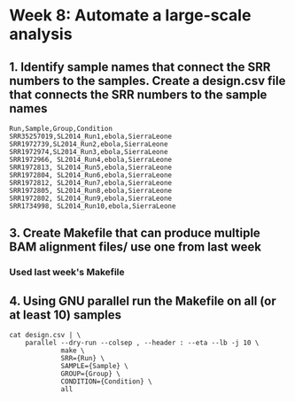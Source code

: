 # Week 8: Automate a large-scale analysis 

## 1. Identify sample names that connect the SRR numbers to the samples. Create a design.csv file that connects the SRR numbers to the sample names
```
Run,Sample,Group,Condition
SRR35257019,SL2014_Run1,ebola,SierraLeone
SRR1972739,SL2014_Run2,ebola,SierraLeone
SRR1972974,SL2014_Run3,ebola,SierraLeone
SRR1972966, SL2014_Run4,ebola,SierraLeone
SRR1972813, SL2014_Run5,ebola,SierraLeone
SRR1972804, SL2014_Run6,ebola,SierraLeone
SRR1972812, SL2014_Run7,ebola,SierraLeone
SRR1972805, SL2014_Run8,ebola,SierraLeone
SRR1972802, SL2014_Run9,ebola,SierraLeone
SRR1734998, SL2014_Run10,ebola,SierraLeone
```

## 3. Create Makefile that can produce multiple BAM alignment files/ use one from last week
### Used last week's Makefile

## 4. Using GNU parallel run the Makefile on all (or at least 10) samples
```
cat design.csv | \
    parallel --dry-run --colsep , --header : --eta --lb -j 10 \
             make \
             SRR={Run} \
             SAMPLE={Sample} \
             GROUP={Group} \
             CONDITION={Condition} \
             all
```

